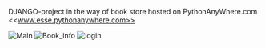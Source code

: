 DJANGO-project in the way of book store hosted on PythonAnyWhere.com
<<www.esse.pythonanywhere.com>>
 
![Main](https://user-images.githubusercontent.com/75997562/111557381-9b4c0d80-879d-11eb-9f74-ca5f2a7c924f.jpg)
![Book_info](https://user-images.githubusercontent.com/75997562/111557394-a141ee80-879d-11eb-937d-9dcb32676813.jpg)
![login](https://user-images.githubusercontent.com/75997562/111557398-a3a44880-879d-11eb-83d2-0fa476248565.jpg)
